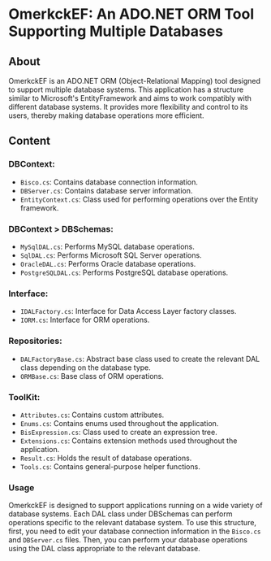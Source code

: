 # OmerkckEF: An ADO.NET ORM Tool Supporting Multiple Databases
## About
OmerkckEF is an ADO.NET ORM (Object-Relational Mapping) tool designed to support multiple database systems. This application has a structure similar to Microsoft's EntityFramework and aims to work compatibly with different database systems. It provides more flexibility and control to its users, thereby making database operations more efficient.

## Content
### DBContext:

* `Bisco.cs`: Contains database connection information.
* `DBServer.cs`: Contains database server information.
* `EntityContext.cs`: Class used for performing operations over the Entity framework.

### DBContext > DBSchemas:

* `MySqlDAL.cs`: Performs MySQL database operations.
* `SqlDAL.cs`: Performs Microsoft SQL Server operations.
* `OracleDAL.cs`: Performs Oracle database operations.
* `PostgreSQLDAL.cs`: Performs PostgreSQL database operations.

### Interface:

* `IDALFactory.cs`: Interface for Data Access Layer factory classes.
* `IORM.cs`: Interface for ORM operations.

### Repositories:

* `DALFactoryBase.cs`: Abstract base class used to create the relevant DAL class depending on the database type.
* `ORMBase.cs`: Base class of ORM operations.

### ToolKit:

* `Attributes.cs`: Contains custom attributes.
* `Enums.cs`: Contains enums used throughout the application.
* `BisExpression.cs`: Class used to create an expression tree.
* `Extensions.cs`: Contains extension methods used throughout the application.
* `Result.cs`: Holds the result of database operations.
* `Tools.cs`: Contains general-purpose helper functions.

### Usage
OmerkckEF is designed to support applications running on a wide variety of database systems. Each DAL class under DBSchemas can perform operations specific to the relevant database system.
To use this structure, first, you need to edit your database connection information in the `Bisco.cs` and `DBServer.cs` files.
Then, you can perform your database operations using the DAL class appropriate to the relevant database.
